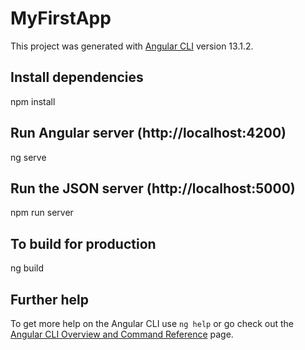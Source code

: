 # MyFirstApp
This project was generated with [Angular CLI](https://github.com/angular/angular-cli) version 13.1.2.

## Install dependencies
npm install

## Run Angular server (http://localhost:4200)
ng serve

## Run the JSON server (http://localhost:5000)
npm run server

## To build for production
ng build

## Further help
To get more help on the Angular CLI use `ng help` or go check out the [Angular CLI Overview and Command Reference](https://angular.io/cli) page.
